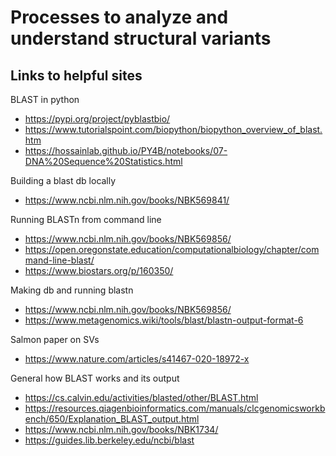 # Processes to analyze and understand structural variants

## Links to helpful sites <br> 
BLAST in python
- https://pypi.org/project/pyblastbio/
- https://www.tutorialspoint.com/biopython/biopython_overview_of_blast.htm
- https://hossainlab.github.io/PY4B/notebooks/07-DNA%20Sequence%20Statistics.html

Building a blast db locally
- https://www.ncbi.nlm.nih.gov/books/NBK569841/

Running BLASTn from command line
- https://www.ncbi.nlm.nih.gov/books/NBK569856/
- https://open.oregonstate.education/computationalbiology/chapter/command-line-blast/
- https://www.biostars.org/p/160350/

Making db and running blastn
- https://www.ncbi.nlm.nih.gov/books/NBK569856/
- https://www.metagenomics.wiki/tools/blast/blastn-output-format-6

Salmon paper on SVs
- https://www.nature.com/articles/s41467-020-18972-x

General how BLAST works and its output
- https://cs.calvin.edu/activities/blasted/other/BLAST.html
- https://resources.qiagenbioinformatics.com/manuals/clcgenomicsworkbench/650/Explanation_BLAST_output.html
- https://www.ncbi.nlm.nih.gov/books/NBK1734/
- https://guides.lib.berkeley.edu/ncbi/blast

